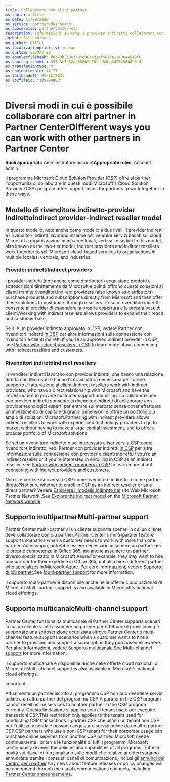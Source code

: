 ```yaml
---
title: Collaborare con altri partner
ms.topic: article
ms.date: 11/29/2020
ms.service: partner-dashboard
ms.subservice: partnercenter-csp
description: Informazioni su come i provider indiretti collaborano con i rivenditori indiretti nel programma Cloud Solution Provider (CSP) e determinano il ruolo più giusto per l'utente.
author: BillLinzbach
ms.author: BillLi
ms.localizationpriority: medium
ms.custom: SEOMAY.20
ms.openlocfilehash: d8370b213a3d0fd96a4d2ef457de1140ee4549f6
ms.sourcegitcommit: 837d3c5b52ab056b2b761cd85eb2426f56b62614
ms.translationtype: MT
ms.contentlocale: it-IT
ms.lasthandoff: 05/12/2021
ms.locfileid: "109794888"
---
```

# <a name="different-ways-you-can-work-with-other-partners-in-partner-center"></a><span data-ttu-id="967c1-103">Diversi modi in cui è possibile collaborare con altri partner in Partner Center</span><span class="sxs-lookup"><span data-stu-id="967c1-103">Different ways you can work with other partners in Partner Center</span></span>

<span data-ttu-id="967c1-104">**Ruoli appropriati:** Amministratore account</span><span class="sxs-lookup"><span data-stu-id="967c1-104">**Appropriate roles**: Account admin</span></span>

<span data-ttu-id="967c1-105">Il programma Microsoft Cloud Solution Provider (CSP) offre ai partner l'opportunità di collaborare in questi modi.</span><span class="sxs-lookup"><span data-stu-id="967c1-105">Microsoft's Cloud Solution Provider (CSP) program offers opportunities for partners to work together in these ways.</span></span>

## <a name="indirect-provider-indirect-reseller-model"></a><span data-ttu-id="967c1-106">Modello di rivenditore indiretto-provider indiretto</span><span class="sxs-lookup"><span data-stu-id="967c1-106">Indirect provider-indirect reseller model</span></span>

<span data-ttu-id="967c1-107">In questo modello, noto anche come modello a due livelli, i provider indiretti e i rivenditori indiretti lavorano insieme per vendere servizi basati sul cloud Microsoft a organizzazioni in più aree locali, verticali e settori.</span><span class="sxs-lookup"><span data-stu-id="967c1-107">In this model, also known as the two-tier model, indirect providers and indirect resellers work together to sell Microsoft cloud-based services to organizations in multiple locales, verticals, and industries.</span></span>

### <a name="indirect-providers"></a><span data-ttu-id="967c1-108">Provider indiretti</span><span class="sxs-lookup"><span data-stu-id="967c1-108">Indirect providers</span></span>

<span data-ttu-id="967c1-109">I provider indiretti (noti anche come distributori) acquistano prodotti e sottoscrizioni direttamente da Microsoft e quindi offrono queste soluzioni ai clienti tramite rivenditori.</span><span class="sxs-lookup"><span data-stu-id="967c1-109">Indirect providers (also known as distributors) purchase products and subscriptions directly from Microsoft and then offer these solutions to customers through resellers.</span></span> <span data-ttu-id="967c1-110">L'uso di rivenditori indiretti consente ai provider di espandere la propria copertura e la propria base di clienti.</span><span class="sxs-lookup"><span data-stu-id="967c1-110">Working with indirect resellers allows providers to expand their reach and customer base.</span></span>

<span data-ttu-id="967c1-111">Se si è un provider indiretto approvato in CSP, vedere Partner con rivenditori indiretti [in CSP](indirect-provider-tasks-in-partner-center.md) per altre informazioni sulla connessione con rivenditori e clienti indiretti.</span><span class="sxs-lookup"><span data-stu-id="967c1-111">If you're an approved indirect provider in CSP, see [Partner with indirect resellers in CSP](indirect-provider-tasks-in-partner-center.md) to learn more about connecting with indirect resellers and customers.</span></span>

### <a name="indirect-resellers"></a><span data-ttu-id="967c1-112">Rivenditori indiretti</span><span class="sxs-lookup"><span data-stu-id="967c1-112">Indirect resellers</span></span>

<span data-ttu-id="967c1-113">I rivenditori indiretti lavorano con provider indiretti, che hanno una relazione diretta con Microsoft e hanno l'infrastruttura necessaria per fornire supporto e fatturazione ai clienti.</span><span class="sxs-lookup"><span data-stu-id="967c1-113">Indirect resellers work with indirect providers, who have a direct relationship with Microsoft and have the infrastructure to provide customer support and billing.</span></span> <span data-ttu-id="967c1-114">La collaborazione con provider indiretti consente ai rivenditori indiretti di collaborare con provider tecnologici esperti per entrare sul mercato senza dover effettuare un investimento di capitale di grandi dimensioni e offrire un portfolio più ampio di soluzioni Microsoft.</span><span class="sxs-lookup"><span data-stu-id="967c1-114">Partnering with indirect providers allows indirect resellers to work with experienced technology providers to go to market without having to make a large capital investment, and to offer a broader portfolio of Microsoft solutions.</span></span>

<span data-ttu-id="967c1-115">Se sei un rivenditore indiretto o sei interessato a iscriversi a CSP come rivenditore indiretto, vedi Partner con provider indiretti [in CSP](indirect-reseller-tasks-in-partner-center.md) per altre informazioni sulla connessione con provider e clienti indiretti.</span><span class="sxs-lookup"><span data-stu-id="967c1-115">If you're an indirect reseller or if you're interested in enrolling in CSP as an indirect reseller, see [Partner with indirect providers in CSP](indirect-reseller-tasks-in-partner-center.md) to learn more about connecting with indirect providers and customers.</span></span>

<span data-ttu-id="967c1-116">Non si è certi se iscriversi a CSP come rivenditore indiretto o come partner diretto?</span><span class="sxs-lookup"><span data-stu-id="967c1-116">Not sure whether to enroll in CSP as an indirect reseller or as a direct partner?</span></span> <span data-ttu-id="967c1-117">Vedere [Esplorare il modello indiretto nel](https://partner.microsoft.com/cloud-solution-provider/indirect) sito Web Microsoft Partner Network [.](https://partner.microsoft.com)</span><span class="sxs-lookup"><span data-stu-id="967c1-117">See [Explore the indirect model](https://partner.microsoft.com/cloud-solution-provider/indirect) on the [Microsoft Partner Network website](https://partner.microsoft.com).</span></span>

## <a name="multi-partner-support"></a><span data-ttu-id="967c1-118">Supporto multipartner</span><span class="sxs-lookup"><span data-stu-id="967c1-118">Multi-partner support</span></span>

<span data-ttu-id="967c1-119">Partner Center multi-partner di un cliente supporta scenari in cui un cliente deve collaborare con più partner.</span><span class="sxs-lookup"><span data-stu-id="967c1-119">Partner Center's multi-partner feature supports scenarios when a customer needs to work with more than one partner.</span></span> <span data-ttu-id="967c1-120">Ad esempio, potrebbe essere necessario assumere un partner per le proprie competenze in Office 365, ma anche assumere un partner diverso specializzato in Microsoft Azure.</span><span class="sxs-lookup"><span data-stu-id="967c1-120">For example, they may want to hire one partner for their expertise in Office 365, but also hire a different partner who specializes in Microsoft Azure.</span></span> <span data-ttu-id="967c1-121">Per [altre informazioni, vedere Supporto di più partner.](multipartner.md)</span><span class="sxs-lookup"><span data-stu-id="967c1-121">See [Multi-partner support](multipartner.md) for more information.</span></span>

<span data-ttu-id="967c1-122">Il supporto multi-partner è disponibile anche nelle offerte cloud nazionali di Microsoft.</span><span class="sxs-lookup"><span data-stu-id="967c1-122">Multi-partner support is also available in Microsoft's national cloud offerings.</span></span>

## <a name="multi-channel-support"></a><span data-ttu-id="967c1-123">Supporto multicanale</span><span class="sxs-lookup"><span data-stu-id="967c1-123">Multi-channel support</span></span>

<span data-ttu-id="967c1-124">Partner Center funzionalità multicanale di Partner Center supporta scenari in cui un cliente vuole assumere un partner per effettuare il provisioning e supportare una sottoscrizione acquistata altrove.</span><span class="sxs-lookup"><span data-stu-id="967c1-124">Partner Center's multi-channel feature supports scenarios when a customer wants to hire a partner to provision and support a subscription they purchased elsewhere.</span></span> <span data-ttu-id="967c1-125">Per [altre informazioni, vedere Supporto](multichannel.md) multicanale.</span><span class="sxs-lookup"><span data-stu-id="967c1-125">See [Multi-channel support](multichannel.md) for more information.</span></span>

<span data-ttu-id="967c1-126">Il supporto multicanale è disponibile anche nelle offerte cloud nazionali di Microsoft.</span><span class="sxs-lookup"><span data-stu-id="967c1-126">Multi-channel support is also available in Microsoft's national cloud offerings.</span></span>

> [!IMPORTANT]  
> <span data-ttu-id="967c1-127">Attualmente un partner iscritto al programma CSP non può rivendere servizi online a un altro partner del programma CSP.</span><span class="sxs-lookup"><span data-stu-id="967c1-127">A partner in the CSP program cannot resell online services to another partner in the CSP program currently.</span></span> <span data-ttu-id="967c1-128">Questa limitazione si applica solo al tenant usato per eseguire transazioni CSP.</span><span class="sxs-lookup"><span data-stu-id="967c1-128">This restriction only applies to the tenant used for conducting CSP transactions.</span></span> <span data-ttu-id="967c1-129">I partner CSP che usano un tenant non CSP per l'utilizzo aziendale possono acquistare servizi online da un altro partner CSP.</span><span class="sxs-lookup"><span data-stu-id="967c1-129">CSP partners who use a non-CSP tenant for their corporate usage can purchase online services from another CSP partner.</span></span> <span data-ttu-id="967c1-130">Microsoft rivede continuamente i criteri e le funzionalità di tutti i programmi.</span><span class="sxs-lookup"><span data-stu-id="967c1-130">Microsoft continuously reviews the policies and capabilities of all programs.</span></span> <span data-ttu-id="967c1-131">Tutte le novità sui rilasci di funzionalità o sulle modifiche relative ai criteri saranno annunciate tramite i consueti canali di comunicazione, inclusi gli [annunci del Centro per i partner](announcements/index.md).</span><span class="sxs-lookup"><span data-stu-id="967c1-131">Any news about feature releases or policy changes will be announced through the usual communications channels, including [Partner Center announcements](announcements/index.md).</span></span>
